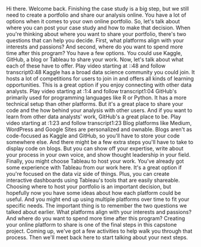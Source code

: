 
Hi there. Welcome back. Finishing the case study is a big step, but we still need to create a portfolio and share our analysis online. You have a lot of options when it comes to your own online portfolio. So, let's talk about where you can post your case study and how to make that decision. When you're thinking about where you want to share your portfolio, there's two questions that can help you decide. First, what platforms align with your interests and passions? And second, where do you want to spend more time after this program? You have a few options. You could use Kaggle, GitHub, a blog or Tableau to share your work. Now, let's talk about what each of these have to offer.
Play video starting at ::48 and follow transcript0:48
Kaggle has a broad data science community you could join. It hosts a lot of competitions for users to join in and offers all kinds of learning opportunities. This is a great option if you enjoy connecting with other data analysts.
Play video starting at :1:4 and follow transcript1:04
GitHub's primarily used for programming languages like R or Python. It has a more technical setup than other platforms. But it's a great place to share your code and the how behind your analysis with other users. And if you want to learn from other data analysts' work, GitHub's a great place to be.
Play video starting at :1:23 and follow transcript1:23
Blog platforms like Medium, WordPress and Google Sites are personalized and ownable. Blogs aren't as code-focused as Kaggle and GitHub, so you'll have to store your code somewhere else. And there might be a few extra steps you'll have to take to display code on blogs. But you can show off your expertise, write about your process in your own voice, and show thought leadership in your field. Finally, you might choose Tableau to host your work. You've already got some experience with Tableau from our work here. It's a great option if you're focused on the data viz side of things. Plus, you can create interactive dashboards using Tableau's tools that are easily shareable. Choosing where to host your portfolio is an important decision, but hopefully now you have some ideas about how each platform could be useful. And you might end up using multiple platforms over time to fit your specific needs. The important thing is to remember the two questions we talked about earlier. What platforms align with your interests and passions? And where do you want to spend more time after this program? Creating your online platform to share is one of the final steps in this capstone project. Coming up, we've got a few activities to help walk you through that process. Then we'll meet back here to start talking about your next steps.